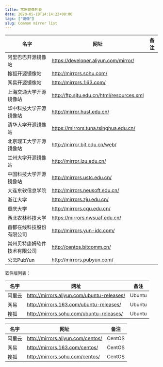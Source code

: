 ```yaml
---
title: 常用镜像列表
date: 2020-05-18T14:14:23+08:00
tags: ["镜像"]
slug: Common mirror list
---
```


| 名字 | 网址 | 备注 |
| ---- | ---- | ---- |
| 阿里巴巴开源镜像站 | <https://developer.aliyun.com/mirror/> | |
| 搜狐开源镜像站 | <http://mirrors.sohu.com/> | |
| 网易开源镜像站 | <http://mirrors.163.com/> | |
| 上海交通大学开源镜像站 | <http://ftp.sjtu.edu.cn/html/resources.xml> | |
| 华中科技大学开源镜像站 | <http://mirror.hust.edu.cn/> | |
| 清华大学开源镜像站 | <https://mirrors.tuna.tsinghua.edu.cn/> | |
| 北京理工大学开源镜像站 | <http://mirror.bit.edu.cn/web/> | |
| 兰州大学开源镜像站 | <http://mirror.lzu.edu.cn/> | |
| 中国科技大学开源镜像站 | <http://mirrors.ustc.edu.cn/> | |
| 大连东软信息学院 | <http://mirrors.neusoft.edu.cn/> | |
| 浙江大学 | <http://mirrors.zju.edu.cn/> | |
| 重庆大学 | <http://mirrors.cqu.edu.cn/> | |
| 西北农林科技大学 | <https://mirrors.nwsuaf.edu.cn/> | |
| 首都在线科技股份有限公司 | <http://mirrors.yun-idc.com/> | |
| 常州贝特康姆软件技术有限公司 | <http://centos.bitcomm.cn/> | |
| 公云PubYun | <http://mirrors.pubyun.com/> | |

软件版列表：

| 名字   | 网址                                       | 备注   |
| ------ | ------------------------------------------ | ------ |
| 阿里云 | <http://mirrors.aliyun.com/ubuntu-releases/> | Ubuntu |
| 网易   | <http://mirrors.163.com/ubuntu-releases/>    | Ubuntu |
| 搜狐   | <http://mirrors.sohu.com/ubuntu-releases/>   | Ubuntu |

| 名字   | 网址                              | 备注   |
| ------ | --------------------------------- | ------ |
| 阿里云 | <http://mirrors.aliyun.com/centos/> | CentOS |
| 网易   | <http://mirrors.163.com/centos/>    | CentOS |
| 搜狐   | <http://mirrors.sohu.com/centos/>   | CentOS |
